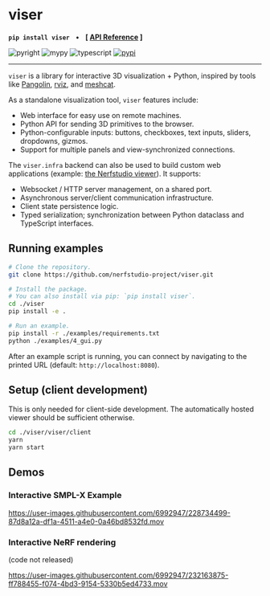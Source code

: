 <h1>
  viser
</h1>

**`pip install viser`** &nbsp;&nbsp;&bull;&nbsp;&nbsp; **[
[API Reference](https://nerfstudio-project.github.io/viser) ]**

![pyright](https://github.com/nerfstudio-project/viser/workflows/pyright/badge.svg)
![mypy](https://github.com/nerfstudio-project/viser/workflows/mypy/badge.svg)
![typescript](https://github.com/nerfstudio-project/viser/workflows/typescript-compile/badge.svg)
[![pypi](https://img.shields.io/pypi/pyversions/viser)](https://pypi.org/project/viser)

---

`viser` is a library for interactive 3D visualization + Python, inspired by
tools like [Pangolin](https://github.com/stevenlovegrove/Pangolin),
[rviz](https://wiki.ros.org/rviz/), and
[meshcat](https://github.com/rdeits/meshcat).

As a standalone visualization tool, `viser` features include:

- Web interface for easy use on remote machines.
- Python API for sending 3D primitives to the browser.
- Python-configurable inputs: buttons, checkboxes, text inputs, sliders,
  dropdowns, gizmos.
- Support for multiple panels and view-synchronized connections.

The `viser.infra` backend can also be used to build custom web applications
(example:
[the Nerfstudio viewer](https://github.com/nerfstudio-project/nerfstudio)). It
supports:

- Websocket / HTTP server management, on a shared port.
- Asynchronous server/client communication infrastructure.
- Client state persistence logic.
- Typed serialization; synchronization between Python dataclass and TypeScript
  interfaces.

## Running examples

```bash
# Clone the repository.
git clone https://github.com/nerfstudio-project/viser.git

# Install the package.
# You can also install via pip: `pip install viser`.
cd ./viser
pip install -e .

# Run an example.
pip install -r ./examples/requirements.txt
python ./examples/4_gui.py
```

After an example script is running, you can connect by navigating to the printed
URL (default: `http://localhost:8080`).

## Setup (client development)

This is only needed for client-side development. The automatically hosted viewer
should be sufficient otherwise.

```bash
cd ./viser/viser/client
yarn
yarn start
```

## Demos

### Interactive SMPL-X Example

https://user-images.githubusercontent.com/6992947/228734499-87d8a12a-df1a-4511-a4e0-0a46bd8532fd.mov

### Interactive NeRF rendering

(code not released)

https://user-images.githubusercontent.com/6992947/232163875-ff788455-f074-4bd3-9154-5330b5ed4733.mov
